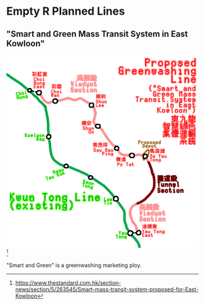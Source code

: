 # Empty R Planned Lines

## "Smart and Green Mass Transit System in East Kowloon"

![ ](viaductaqueduct.png)
[^1]

"Smart and Green" is a greenwashing marketing ploy.

[^1]: <https://www.thestandard.com.hk/section-news/section/5/263545/Smart-mass-transit-system-proposed-for-East-Kowloon>
